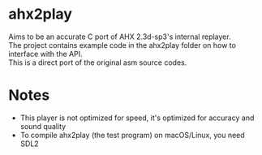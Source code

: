 # ahx2play
Aims to be an accurate C port of AHX 2.3d-sp3's internal replayer. \
The project contains example code in the ahx2play folder on how to interface with the API. \
This is a direct port of the original asm source codes.

# Notes
- This player is not optimized for speed, it's optimized for accuracy and sound quality
- To compile ahx2play (the test program) on macOS/Linux, you need SDL2
